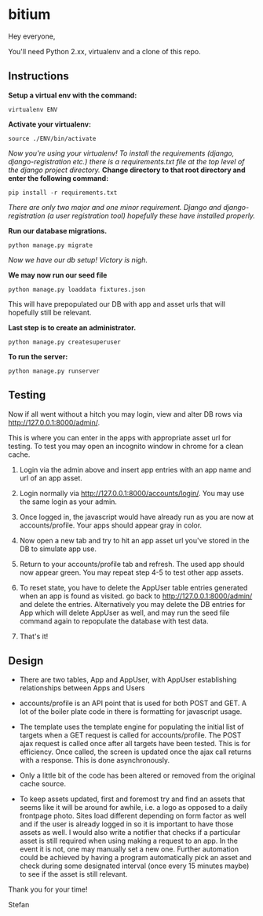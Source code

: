 # bitium

Hey everyone,

You'll need Python 2.xx, virtualenv and a clone of this repo.

## Instructions

**Setup a virtual env with the command:**
```
virtualenv ENV
```
**Activate your virtualenv:**
```
source ./ENV/bin/activate
```
*Now you're using your virtualenv! To install the requirements (django, django-registration etc.) there is a requirements.txt file at the top level of the django project directory.*
**Change directory to that root directory and enter the following command:**
```
pip install -r requirements.txt
```

*There are only two major and one minor requirement. Django and django-registration (a user registration tool) hopefully these have installed properly.*

**Run our database migrations.**

```
python manage.py migrate
```

*Now we have our db setup! Victory is nigh.*

**We may now run our seed file**

```
python manage.py loaddata fixtures.json
```

This will have prepopulated our DB with app and asset urls that will hopefully still be relevant.

**Last step is to create an administrator.**

```
python manage.py createsuperuser
```

**To run the server:**
```
python manage.py runserver
```
## Testing

Now if all went without a hitch you may login, view and alter DB rows via http://127.0.0.1:8000/admin/.

This is where you can enter in the apps with appropriate asset url for testing. To test you may open an incognito window in chrome for a clean cache.

1. Login via the admin above and insert app entries with an app name and url of an app asset. 

2. Login normally via http://127.0.0.1:8000/accounts/login/. You may use the same login as your admin.

3. Once logged in, the javascript would have already run as you are now at accounts/profile. Your apps should appear gray in color.

4. Now open a new tab and try to hit an app asset url you've stored in the DB to simulate app use.

5. Return to your accounts/profile tab and refresh. The used app should now appear green. You may repeat step 4-5 to test other app assets.

6. To reset state, you have to delete the AppUser table entries generated when an app is found as visited. go back to http://127.0.0.1:8000/admin/ and delete the entries. Alternatively you may delete the DB entries for App which will delete AppUser as well, and may run the seed file command again to repopulate the database with test data.

7. That's it!

## Design

- There are two tables, App and AppUser, with AppUser establishing relationships between Apps and Users

- accounts/profile is an API point that is used for both POST and GET. A lot of the boiler plate code in there is formatting for javascript usage.

- The template uses the template engine for populating the initial list of targets when a GET request is called for accounts/profile. The POST ajax request is called once after all targets have been tested. This is for efficiency. Once called, the screen is updated once the ajax call returns with a response. This is done asynchronously.

- Only a little bit of the code has been altered or removed from the original cache source.

- To keep assets updated, first and foremost try and find an assets that seems like it will be around for awhile, i.e. a logo as opposed to a daily frontpage photo. Sites load different depending on form factor as well and if the user is already logged in so it is important to have those assets as well. I would also write a notifier that checks if a particular asset is still required when using making a request to an app. In the event it is not, one may manually set a new one. Further automation could be achieved by having a program automatically pick an asset and check during some designated interval (once every 15 minutes maybe) to see if the asset is still relevant. 


Thank you for your time!

Stefan


